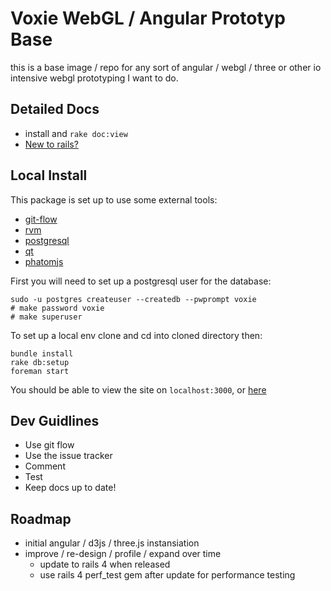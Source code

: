 # Voxie WebGL / Angular Prototyp Base

this is a base image / repo for any sort of angular / webgl / three or other io intensive webgl prototyping I want to do.

## Detailed Docs

- install and `rake doc:view`
- [New to rails?][rails-rdoc]

## Local Install

This package is set up to use some external tools:

- [git-flow][git-flow]
- [rvm][rvm]
- [postgresql][postgresql]
- [qt][qt-website]
- [phatomjs][phantomjs]

First you will need to set up a postgresql user for the database:

    sudo -u postgres createuser --createdb --pwprompt voxie
    # make password voxie
    # make superuser

To set up a local env clone and cd into cloned directory then:

    bundle install
    rake db:setup
    foreman start

You should be able to view the site on `localhost:3000`, or [here][local-host]

## Dev Guidlines

- Use git flow
- Use the issue tracker
- Comment
- Test
- Keep docs up to date!

## Roadmap

- initial angular / d3js / three.js instansiation
- improve / re-design / profile / expand over time
  - update to rails 4 when released
  - use rails 4 perf_test gem after update for performance testing

[phantomjs]: http://phantomjs.org/ "Headless javascript api"
[local-host]: http://localhost:3000 "Local default server port"
[postgresql]: http://postgresql.org "Postgresql Official Site"
[rvm]: http://rvm.io "Ruby Versioning Manager Official Site"
[git-flow]: http://github.com/nvie/gitflow "Git-flow plugin page"
[local-rdoc]: http://localhost:3001/doc/app "Local generated rdoc"
[rails-rdoc]: rails_primer.rdoc "Local rails default doc"
[qt-website]: http://qt-project.org "Qt Official Project Page"